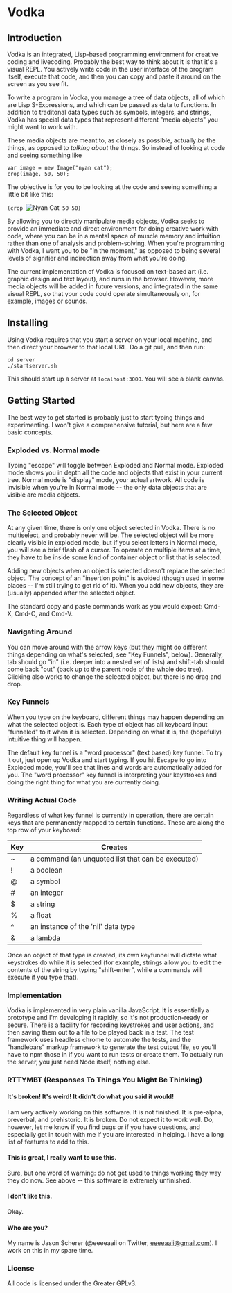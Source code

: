 # Vodka

## Introduction

Vodka is an integrated, Lisp-based programming environment for creative coding and livecoding. Probably the best way to think about it is that it's a visual REPL. You actively write code in the user interface of the program itself, execute that code, and then you can copy and paste it around on the screen as you see fit.

To write a program in Vodka, you manage a tree of data objects, all of which are Lisp S-Expressions, and which can be passed as data to functions. In addition to traditonal data types such as symbols, integers, and strings, Vodka has special data types that represent different "media objects" you might want to work with.

These media objects are meant to, as closely as possible, actually *be* the things, as opposed to *talking about* the things. So instead of looking at code and seeing something like

	var image = new Image("nyan cat");
	crop(image, 50, 50);

The objective is for you to be looking at the code and seeing something a little bit like this:

```(crop ```![Nyan Cat](./nyan.png)``` 50 50)```

By allowing you to directly manipulate media objects, Vodka seeks to provide an immediate and direct environment for doing creative work with code, where you can be in a mental space of muscle memory and intuition rather than one of analysis and problem-solving. When you're programming with Vodka, I want you to be "in the moment," as opposed to being several levels of signifier and indirection away from what you're doing.

The current implementation of Vodka is focused on text-based art (i.e. graphic design and text layout), and runs in the browser. However, more media objects will be added in future versions, and integrated in the same visual REPL, so that your code could operate simultaneously on, for example, images or sounds.

## Installing

Using Vodka requires that you start a server on your local machine, and then direct your browser to that local URL. Do a git pull, and then run:

	cd server
	./startserver.sh

This should start up a server at ``localhost:3000``. You will see a blank canvas.

## Getting Started

The best way to get started is probably just to start typing things and experimenting. I won't give a comprehensive tutorial, but here are a few basic concepts. 

### Exploded vs. Normal mode

Typing "escape" will toggle between Exploded and Normal mode. Exploded mode shows you in depth all the code and objects that exist in your current tree. Normal mode is "display" mode, your actual artwork. All code is invisible when you're in Normal mode -- the only data objects that are visible are media objects.

### The Selected Object

At any given time, there is only one object selected in Vodka. There is no multiselect, and probably never will be. The selected object will be more clearly visible in exploded mode, but if you select letters in Normal mode, you will see a brief flash of a cursor. To operate on multiple items at a time, they have to be inside some kind of container object or list that is selected.

Adding new objects when an object is selected doesn't replace the selected object. The concept of an "insertion point" is avoided (though used in some places -- I'm still trying to get rid of it). When you add new objects, they are (usually) appended after the selected object.

The standard copy and paste commands work as you would expect: Cmd-X, Cmd-C, and Cmd-V.

### Navigating Around

You can move around with the arrow keys (but they might do different things depending on what's selected, see "Key Funnels", below). Generally, tab should go "in" (i.e. deeper into a nested set of lists) and shift-tab should come back "out" (back up to the parent node of the whole doc tree). Clicking also works to change the selected object, but there is no drag and drop.

### Key Funnels

When you type on the keyboard, different things may happen depending on what the selected object is. Each type of object has all keyboard input "funneled" to it when it is selected. Depending on what it is, the (hopefully) intuitive thing will happen.

The default key funnel is a "word processor" (text based) key funnel. To try it out, just open up Vodka and start typing. If you hit Escape to go into Exploded mode, you'll see that lines and words are automatically added for you. The "word processor" key funnel is interpreting your keystrokes and doing the right thing for what you are currently doing.

### Writing Actual Code

Regardless of what key funnel is currently in operation, there are certain keys that are permanently mapped to certain functions. These are along the top row of your keyboard:

| Key | Creates |
| --- | ------ |
|  ~  | a command (an unquoted list that can be executed) |
| !   | a boolean |
| @   | a symbol |
| #   | an integer |
| $   | a string |
| %   | a float |
| ^   | an instance of the 'nil' data type |
| &   | a lambda |

Once an object of that type is created, its own keyfunnel will dictate what keystrokes do while it is selected (for example, strings allow you to edit the contents of the string by typing "shift-enter", while a commands will execute if you type that).

### Implementation

Vodka is implemented in very plain vanilla JavaScript. It is essentially a prototype and I'm developing it rapidly, so it's not production-ready or secure. There is a facility for recording keystrokes and user actions, and then saving them out to a file to be played back in a test. The test framework uses headless chrome to automate the tests, and the "handlebars" markup framework to generate the test output file, so you'll have to npm those in if you want to run tests or create them. To actually run the server, you just need Node itself, nothing else.

### RTTYMBT (Responses To Things You Might Be Thinking)

#### It's broken! It's weird! It didn't do what you said it would!

I am very actively working on this software. It is not finished. It is pre-alpha, preverbal, and prehistoric. It is broken. Do not expect it to work well. Do, however, let me know if you find bugs or if you have questions, and especially get in touch with me if you are interested in helping. I have a long list of features to add to this.

#### This is great, I really want to use this.

Sure, but one word of warning: do not get used to things working they way they do now. See above -- this software is extremely unfinished.

#### I don't like this.

Okay.

#### Who are you?

My name is Jason Scherer (@eeeeaaii on Twitter, [eeeeaaii@gmail.com](mailto:eeeeaaii@gmail.com)). I work on this in my spare time.

### License

All code is licensed under the Greater GPLv3.
